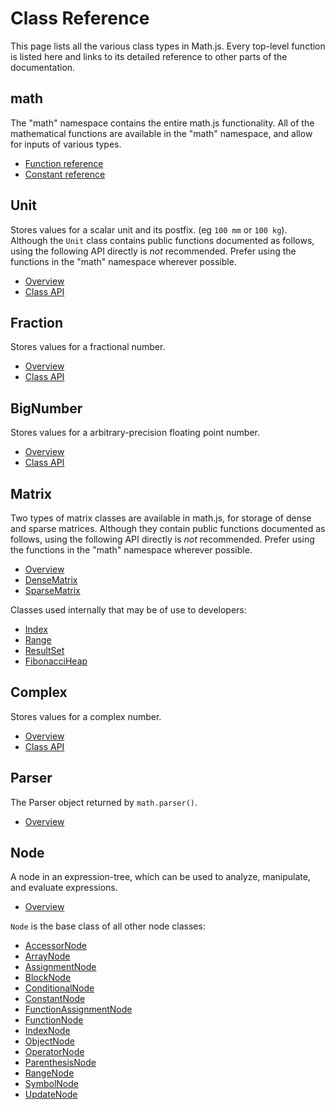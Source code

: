 
# Class Reference

This page lists all the various class types in Math.js. Every top-level function is listed here and links to its detailed reference to other parts of the documentation.

## math

The "math" namespace contains the entire math.js functionality. All of the mathematical functions are available in the "math" namespace, and allow for inputs of various types.

- [Function reference](functions.md)
- [Constant reference](constants.md)


## Unit

Stores values for a scalar unit and its postfix. (eg `100 mm` or `100 kg`). Although the `Unit` class contains public functions documented as follows, using the following API directly is *not* recommended. Prefer using the functions in the "math" namespace wherever possible.

- [Overview](../datatypes/units.md)
- [Class API](classes/unit.md)


## Fraction

Stores values for a fractional number.

- [Overview](../datatypes/fractions.md)
- [Class API](https://github.com/infusion/Fraction.js/)

## BigNumber

Stores values for a arbitrary-precision floating point number.

- [Overview](../datatypes/bignumbers.md)
- [Class API](https://mikemcl.github.io/decimal.js/)


## Matrix

Two types of matrix classes are available in math.js, for storage of dense and sparse matrices. Although they contain public functions documented as follows, using the following API directly is *not* recommended. Prefer using the functions in the "math" namespace wherever possible.

- [Overview](../datatypes/matrices.md)
- [DenseMatrix](classes/densematrix.md)
- [SparseMatrix](classes/sparsematrix.md)

Classes used internally that may be of use to developers:

- [Index](classes/matrixindex.md)
- [Range](classes/matrixrange.md)
- [ResultSet](classes/matrixrange.md)
- [FibonacciHeap](classes/fibonacciheap.md)

## Complex

Stores values for a complex number.

- [Overview](../datatypes/complex_numbers.md)
- [Class API](https://github.com/infusion/Complex.js/)

## Parser

The Parser object returned by `math.parser()`.

- [Overview](../expressions/parsing.md)

## Node

A node in an expression-tree, which can be used to analyze, manipulate, and evaluate expressions.

- [Overview](../expressions/expression_trees.md)

`Node` is the base class of all other node classes:

- [AccessorNode](../expressions/expression_trees.md#accessornode)
- [ArrayNode](../expressions/expression_trees.md#arraynode)
- [AssignmentNode](../expressions/expression_trees.md#assignmentnode)
- [BlockNode](../expressions/expression_trees.md#blocknode)
- [ConditionalNode](../expressions/expression_trees.md#conditionalnode)
- [ConstantNode](../expressions/expression_trees.md#constantnode)
- [FunctionAssignmentNode](../expressions/expression_trees.md#functionassignmentnode)
- [FunctionNode](../expressions/expression_trees.md#functionnode)
- [IndexNode](../expressions/expression_trees.md#indexnode)
- [ObjectNode](../expressions/expression_trees.md#objectnode)
- [OperatorNode](../expressions/expression_trees.md#operatornode)
- [ParenthesisNode](../expressions/expression_trees.md#parenthesisnode)
- [RangeNode](../expressions/expression_trees.md#rangenode)
- [SymbolNode](../expressions/expression_trees.md#symbolnode)
- [UpdateNode](../expressions/expression_trees.md#updatenode)
